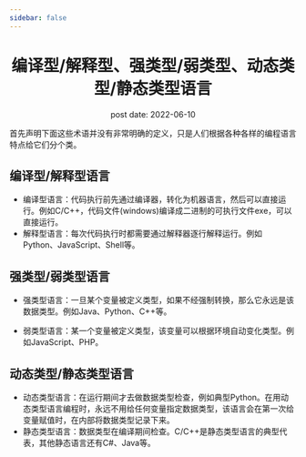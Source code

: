 ```yaml
---
sidebar: false
---
```


<h1 align='center'>编译型/解释型、强类型/弱类型、动态类型/静态类型语言</h1>
<div align='center'>post date: 2022-06-10</div>

首先声明下面这些术语并没有非常明确的定义，只是人们根据各种各样的编程语言特点给它们分个类。

## 编译型/解释型语言

- 编译型语言：代码执行前先通过编译器，转化为机器语言，然后可以直接运行。例如C/C++，代码文件(windows)编译成二进制的可执行文件exe，可以直接运行。
- 解释型语言：每次代码执行时都需要通过解释器逐行解释运行。例如Python、JavaScript、Shell等。

## 强类型/弱类型语言

- 强类型语言：一旦某个变量被定义类型，如果不经强制转换，那么它永远是该数据类型。例如Java、Python、C++等。

- 弱类型语言：某一个变量被定义类型，该变量可以根据环境自动变化类型。例如JavaScript、PHP。

## 动态类型/静态类型语言

- 动态类型语言：在运行期间才去做数据类型检查，例如典型Python。在用动态类型语言编程时，永远不用给任何变量指定数据类型，该语言会在第一次给变量赋值时，在内部将数据类型记录下来。
- 静态类型语言：数据类型在编译期间检查。C/C++是静态类型语言的典型代表，其他静态语言还有C#、Java等。

